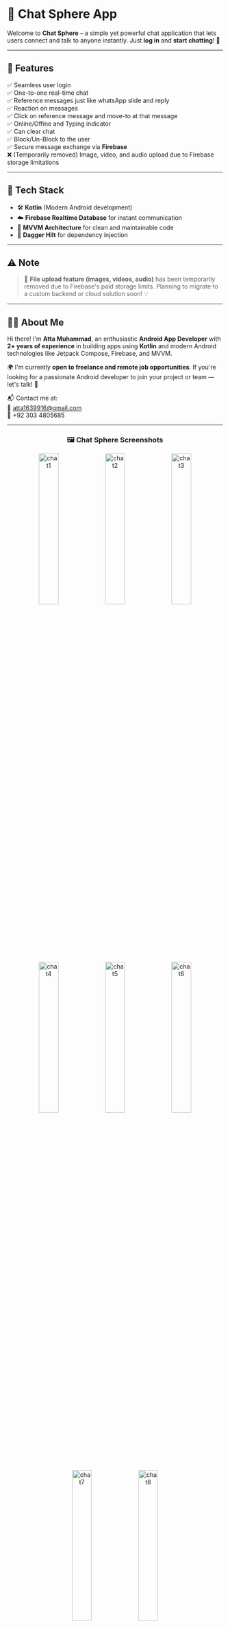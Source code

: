 # 💬 Chat Sphere App

Welcome to **Chat Sphere** – a simple yet powerful chat application that lets users connect and talk to anyone instantly. Just **log in** and **start chatting**! 🚀

---

## 📱 Features

✅ Seamless user login  
✅ One-to-one real-time chat  
✅ Reference messages just like whatsApp slide and reply   
✅ Reaction on messages   
✅ Click on reference message and move-to at that message   
✅ Online/Offine and Typing indicator   
✅ Can clear chat   
✅ Block/Un-Block to the user   
✅ Secure message exchange via **Firebase**    
❌ (Temporarily removed) Image, video, and audio upload due to Firebase storage limitations   

---

## 🔧 Tech Stack

- 🛠️ **Kotlin** (Modern Android development)
- ☁️ **Firebase Realtime Database** for instant communication
- 🧠 **MVVM Architecture** for clean and maintainable code
- 💉 **Dagger Hilt** for dependency injection

---

## ⚠️ Note

> 📂 **File upload feature (images, videos, audio)** has been temporarily removed due to Firebase's paid storage limits. Planning to migrate to a custom backend or cloud solution soon! 💡

---

## 👨‍💻 About Me

Hi there! I'm **Atta Muhammad**, an enthusiastic **Android App Developer** with **2+ years of experience** in building apps using **Kotlin** and modern Android technologies like Jetpack Compose, Firebase, and MVVM.

🌍 I'm currently **open to freelance and remote job opportunities**. If you're looking for a passionate Android developer to join your project or team — let's talk! 🤝

📬 Contact me at:  
📧 atta1639916@gmail.com  
📱 +92 303 4805685

---

<h3 align="center">🖼️ Chat Sphere Screenshots</h3>

<p align="center">
  <img src="https://github.com/user-attachments/assets/92a311c5-cbca-44ac-b240-28e06ef18313" width="30%" alt="chat1">
  <img src="https://github.com/user-attachments/assets/1ca10a15-2adf-437b-aa2b-bc0ba100d462" width="30%" alt="chat2">
  <img src="https://github.com/user-attachments/assets/b0c5e4c0-05f4-4e37-b307-1919f0997ff1" width="30%" alt="chat3">
</p>

<p align="center">
  <img src="https://github.com/user-attachments/assets/02e1ba74-633c-4481-ade4-ca7ece2efa9c" width="30%" alt="chat4">
  <img src="https://github.com/user-attachments/assets/c79e3ec6-e6c8-4d0a-9634-ea3a3630e2b1" width="30%" alt="chat5">
  <img src="https://github.com/user-attachments/assets/7cbb5326-7975-4766-bd33-cc2f0b18e5df" width="30%" alt="chat6">
</p>

<p align="center">
  <img src="https://github.com/user-attachments/assets/2b733c13-a4d1-40b3-9671-c6b4c06d8ee9" width="30%" alt="chat7">
  <img src="https://github.com/user-attachments/assets/a6f2e4b4-8567-498e-90d4-545ac728229d" width="30%" alt="chat8">
</p>



******** Chat Spahere App APK  **********

https://drive.google.com/file/d/1Y1bE1WJNKh9NH3EAEkChK8N7TyVLeGr5/view?usp=sharing


---

## 🤝 Let's Connect!

Feel free to reach out for collaborations, freelance projects, or just to say hi!  
Thanks for checking out **Chat Sphere**! 😊

